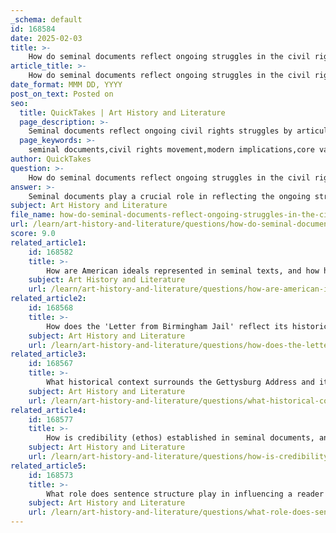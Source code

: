 ```yaml
---
_schema: default
id: 168584
date: 2025-02-03
title: >-
    How do seminal documents reflect ongoing struggles in the civil rights movement and their modern implications?
article_title: >-
    How do seminal documents reflect ongoing struggles in the civil rights movement and their modern implications?
date_format: MMM DD, YYYY
post_on_text: Posted on
seo:
  title: QuickTakes | Art History and Literature
  page_description: >-
    Seminal documents reflect ongoing civil rights struggles by articulating core values of freedom and justice, employing rhetorical strategies, and maintaining relevance in modern discussions about equality.
  page_keywords: >-
    seminal documents,civil rights movement,modern implications,core values,freedom,equality,justice,Letter from Birmingham Jail,Gettysburg Address,rhetorical strategies,enduring relevance,historical context,emotional appeals,persistent struggles
author: QuickTakes
question: >-
    How do seminal documents reflect ongoing struggles in the civil rights movement and their modern implications?
answer: >-
    Seminal documents play a crucial role in reflecting the ongoing struggles of the civil rights movement and their modern implications. These texts not only articulate core values such as freedom, equality, and justice but also serve as historical touchstones that continue to resonate in contemporary discussions about civil rights.\n\n### Articulation of Core Values\nSeminal documents like Martin Luther King Jr.'s "Letter from Birmingham Jail" and Abraham Lincoln's "Gettysburg Address" encapsulate fundamental principles that are central to the American identity. King's letter, written in 1963, emphasizes the moral imperative for civil rights and nonviolent protest, arguing that the struggle for equality is a continuation of the nation's promise. Similarly, Lincoln's address redefines the Civil War as a fight for a "new birth of freedom," linking the sacrifices made during the war to the broader ideals of democracy and equality.\n\n### Rhetorical Strategies\nThe effectiveness of these documents often lies in their use of rhetorical strategies. Both King and Lincoln employ emotional appeals (pathos) to connect with their audiences. For instance, Lincoln's poignant language evokes a sense of shared sacrifice, while King’s passionate defense of nonviolent protest highlights the pain of racial injustice. Additionally, they utilize logical reasoning (logos) and establish credibility (ethos) to persuade their audiences. The diction and syntax in these documents are carefully chosen to convey powerful messages, making them enduring texts in the fight for civil rights.\n\n### Enduring Relevance\nThe themes and concepts presented in seminal documents maintain their significance over time, continuing to influence contemporary discussions and movements. The ongoing debates about civil rights, justice, and equality often echo the sentiments expressed in these foundational texts. For example, the principles articulated in King's letter are still invoked in modern civil rights activism, demonstrating how these documents serve as a philosophical framework for ongoing struggles against injustice.\n\n### Historical Context and Allusions\nBoth documents are deeply rooted in their historical contexts, which frame their discussions of justice within the broader struggle for human rights. Lincoln's address was delivered during the Civil War, while King's letter emerged during the Civil Rights Movement. Their allusions to historical figures and events enrich their meanings and situate their arguments within a larger narrative of American ideals. For instance, King references Socrates and early Christians to draw parallels between their struggles and the civil rights movement, reinforcing the idea that the fight for justice is a timeless endeavor.\n\n### Conclusion\nIn summary, seminal documents like the "Letter from Birmingham Jail" and the "Gettysburg Address" reflect the ongoing struggles in the civil rights movement by articulating core values, employing effective rhetorical strategies, and maintaining enduring relevance. They serve as guideposts for understanding America's journey toward fulfilling its founding principles of freedom, equality, and justice. As such, these texts not only document historical struggles but also inspire current and future generations to continue the fight for civil rights and social justice.
subject: Art History and Literature
file_name: how-do-seminal-documents-reflect-ongoing-struggles-in-the-civil-rights-movement-and-their-modern-implications.md
url: /learn/art-history-and-literature/questions/how-do-seminal-documents-reflect-ongoing-struggles-in-the-civil-rights-movement-and-their-modern-implications
score: 9.0
related_article1:
    id: 168582
    title: >-
        How are American ideals represented in seminal texts, and how have they evolved over time?
    subject: Art History and Literature
    url: /learn/art-history-and-literature/questions/how-are-american-ideals-represented-in-seminal-texts-and-how-have-they-evolved-over-time
related_article2:
    id: 168568
    title: >-
        How does the 'Letter from Birmingham Jail' reflect its historical context and influence American history?
    subject: Art History and Literature
    url: /learn/art-history-and-literature/questions/how-does-the-letter-from-birmingham-jail-reflect-its-historical-context-and-influence-american-history
related_article3:
    id: 168567
    title: >-
        What historical context surrounds the Gettysburg Address and its impact on American history?
    subject: Art History and Literature
    url: /learn/art-history-and-literature/questions/what-historical-context-surrounds-the-gettysburg-address-and-its-impact-on-american-history
related_article4:
    id: 168577
    title: >-
        How is credibility (ethos) established in seminal documents, and what role does it play in persuasion?
    subject: Art History and Literature
    url: /learn/art-history-and-literature/questions/how-is-credibility-ethos-established-in-seminal-documents-and-what-role-does-it-play-in-persuasion
related_article5:
    id: 168573
    title: >-
        What role does sentence structure play in influencing a reader's understanding of seminal documents?
    subject: Art History and Literature
    url: /learn/art-history-and-literature/questions/what-role-does-sentence-structure-play-in-influencing-a-readers-understanding-of-seminal-documents
---
```


&nbsp;